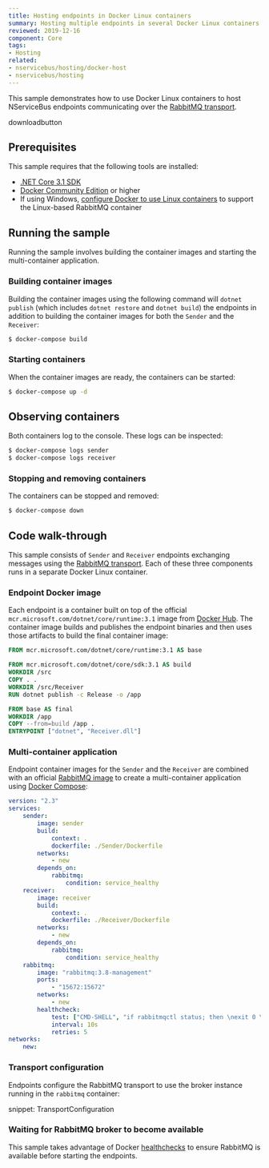 ```yaml
---
title: Hosting endpoints in Docker Linux containers
summary: Hosting multiple endpoints in several Docker Linux containers managed by Docker Compose
reviewed: 2019-12-16
component: Core
tags:
- Hosting
related:
- nservicebus/hosting/docker-host
- nservicebus/hosting
---
```


This sample demonstrates how to use Docker Linux containers to host NServiceBus endpoints communicating over the [RabbitMQ transport](/transports/rabbitmq/).

downloadbutton

## Prerequisites

This sample requires that the following tools are installed:

 * [.NET Core 3.1 SDK](https://www.microsoft.com/net/download/core)
 * [Docker Community Edition](https://www.docker.com/community-edition) or higher
 * If using Windows, [configure Docker to use Linux containers](https://docs.docker.com/docker-for-windows/#switch-between-windows-and-linux-containers) to support the Linux-based RabbitMQ container

## Running the sample

Running the sample involves building the container images and starting the multi-container application.

### Building container images

Building the container images using the following command will `dotnet publish` (which includes `dotnet restore` and `dotnet build`) the endpoints in addition to building the container images for both the `Sender` and the `Receiver`:

```bash
$ docker-compose build
```

### Starting containers

When the container images are ready, the containers can be started:

```bash
$ docker-compose up -d
```

## Observing containers

Both containers log to the console. These logs can be inspected:

```bash
$ docker-compose logs sender
$ docker-compose logs receiver
```

### Stopping and removing containers

The containers can be stopped and removed:

```bash
$ docker-compose down
```

## Code walk-through

This sample consists of `Sender` and `Receiver` endpoints exchanging messages using the [RabbitMQ transport](/transports/rabbitmq/). Each of these three components runs in a separate Docker Linux container.

### Endpoint Docker image

Each endpoint is a container built on top of the official `mcr.microsoft.com/dotnet/core/runtime:3.1` image from [Docker Hub](https://hub.docker.com/). The container image builds and publishes the endpoint binaries and then uses those artifacts to build the final container image:

```dockerfile
FROM mcr.microsoft.com/dotnet/core/runtime:3.1 AS base

FROM mcr.microsoft.com/dotnet/core/sdk:3.1 AS build
WORKDIR /src
COPY . .
WORKDIR /src/Receiver
RUN dotnet publish -c Release -o /app

FROM base AS final
WORKDIR /app
COPY --from=build /app .
ENTRYPOINT ["dotnet", "Receiver.dll"]
```


### Multi-container application

Endpoint container images for the `Sender` and the `Receiver` are combined with an official [RabbitMQ image](https://hub.docker.com/_/rabbitmq/) to create a multi-container application using [Docker Compose](https://docs.docker.com/compose/):

```yaml
version: "2.3"
services:   
    sender:
        image: sender
        build:
            context: .
            dockerfile: ./Sender/Dockerfile
        networks:
            - new
        depends_on:
            rabbitmq:
                condition: service_healthy
    receiver:
        image: receiver
        build:
            context: .
            dockerfile: ./Receiver/Dockerfile
        networks:
            - new
        depends_on:
            rabbitmq:
                condition: service_healthy
    rabbitmq:
        image: "rabbitmq:3.8-management"
        ports:
            - "15672:15672"
        networks:
            - new
        healthcheck:
            test: ["CMD-SHELL", "if rabbitmqctl status; then \nexit 0 \nfi \nexit 1"]
            interval: 10s
            retries: 5
networks:
    new:
```

### Transport configuration

Endpoints configure the RabbitMQ transport to use the broker instance running in the `rabbitmq` container:

snippet: TransportConfiguration

### Waiting for RabbitMQ broker to become available

This sample takes advantage of Docker [healthchecks](https://docs.docker.com/engine/reference/builder/#healthcheck) to ensure RabbitMQ is available before starting the endpoints.
